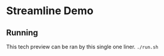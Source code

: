 # Streamline Demo

## Running
This tech preview can be ran by this single one liner.
```./run.sh```

